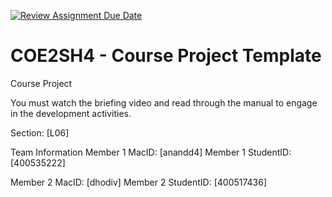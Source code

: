 [![Review Assignment Due Date](https://classroom.github.com/assets/deadline-readme-button-22041afd0340ce965d47ae6ef1cefeee28c7c493a6346c4f15d667ab976d596c.svg)](https://classroom.github.com/a/mLqiHWLE)
# COE2SH4 - Course Project Template
Course Project

You must watch the briefing video and read through the manual to engage in the development activities.


Section: [L06]

Team Information
Member 1 MacID: [anandd4]
Member 1 StudentID: [400535222]

Member 2 MacID: [dhodiv]
Member 2 StudentID: [400517436]
